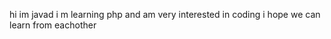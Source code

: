 
hi 
im javad i m learning php and am very interested in coding
i hope we can learn from eachother


